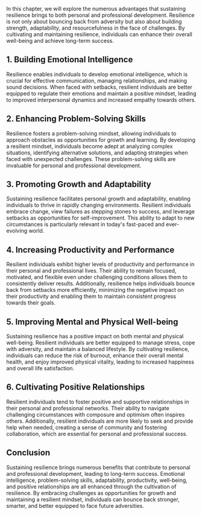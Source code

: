
In this chapter, we will explore the numerous advantages that sustaining resilience brings to both personal and professional development. Resilience is not only about bouncing back from adversity but also about building strength, adaptability, and resourcefulness in the face of challenges. By cultivating and maintaining resilience, individuals can enhance their overall well-being and achieve long-term success.

## 1\. Building Emotional Intelligence

Resilience enables individuals to develop emotional intelligence, which is crucial for effective communication, managing relationships, and making sound decisions. When faced with setbacks, resilient individuals are better equipped to regulate their emotions and maintain a positive mindset, leading to improved interpersonal dynamics and increased empathy towards others.

## 2\. Enhancing Problem-Solving Skills

Resilience fosters a problem-solving mindset, allowing individuals to approach obstacles as opportunities for growth and learning. By developing a resilient mindset, individuals become adept at analyzing complex situations, identifying alternative solutions, and adapting strategies when faced with unexpected challenges. These problem-solving skills are invaluable for personal and professional development.

## 3\. Promoting Growth and Adaptability

Sustaining resilience facilitates personal growth and adaptability, enabling individuals to thrive in rapidly changing environments. Resilient individuals embrace change, view failures as stepping stones to success, and leverage setbacks as opportunities for self-improvement. This ability to adapt to new circumstances is particularly relevant in today's fast-paced and ever-evolving world.

## 4\. Increasing Productivity and Performance

Resilient individuals exhibit higher levels of productivity and performance in their personal and professional lives. Their ability to remain focused, motivated, and flexible even under challenging conditions allows them to consistently deliver results. Additionally, resilience helps individuals bounce back from setbacks more efficiently, minimizing the negative impact on their productivity and enabling them to maintain consistent progress towards their goals.

## 5\. Improving Mental and Physical Well-being

Sustaining resilience has a positive impact on both mental and physical well-being. Resilient individuals are better equipped to manage stress, cope with adversity, and maintain a balanced lifestyle. By cultivating resilience, individuals can reduce the risk of burnout, enhance their overall mental health, and enjoy improved physical vitality, leading to increased happiness and overall life satisfaction.

## 6\. Cultivating Positive Relationships

Resilient individuals tend to foster positive and supportive relationships in their personal and professional networks. Their ability to navigate challenging circumstances with composure and optimism often inspires others. Additionally, resilient individuals are more likely to seek and provide help when needed, creating a sense of community and fostering collaboration, which are essential for personal and professional success.

## Conclusion

Sustaining resilience brings numerous benefits that contribute to personal and professional development, leading to long-term success. Emotional intelligence, problem-solving skills, adaptability, productivity, well-being, and positive relationships are all enhanced through the cultivation of resilience. By embracing challenges as opportunities for growth and maintaining a resilient mindset, individuals can bounce back stronger, smarter, and better equipped to face future adversities.

